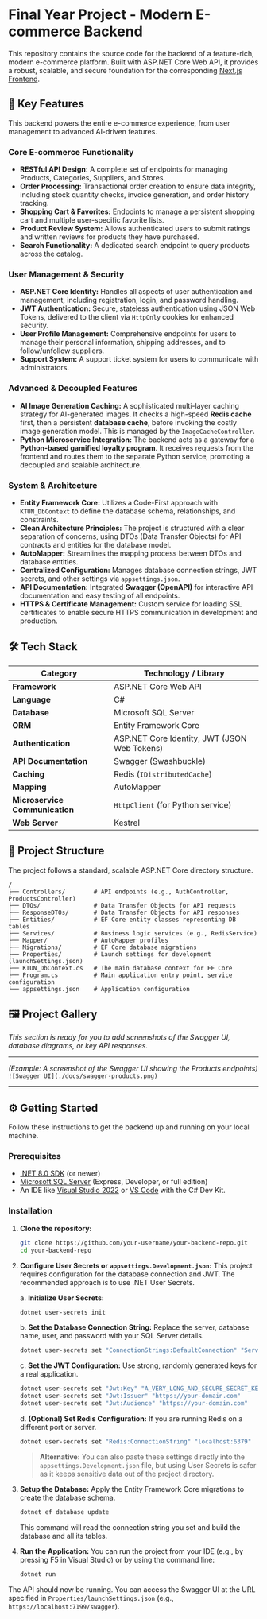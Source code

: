 
# Final Year Project - Modern E-commerce Backend

This repository contains the source code for the backend of a feature-rich, modern e-commerce platform. Built with ASP.NET Core Web API, it provides a robust, scalable, and secure foundation for the corresponding [Next.js Frontend](https://github.com/unsignedbuntu/FinalYearProject_Frontend).

## 🚀 Key Features

This backend powers the entire e-commerce experience, from user management to advanced AI-driven features.

### Core E-commerce Functionality

-   **RESTful API Design:** A complete set of endpoints for managing Products, Categories, Suppliers, and Stores.
-   **Order Processing:** Transactional order creation to ensure data integrity, including stock quantity checks, invoice generation, and order history tracking.
-   **Shopping Cart & Favorites:** Endpoints to manage a persistent shopping cart and multiple user-specific favorite lists.
-   **Product Review System:** Allows authenticated users to submit ratings and written reviews for products they have purchased.
-   **Search Functionality:** A dedicated search endpoint to query products across the catalog.

### User Management & Security

-   **ASP.NET Core Identity:** Handles all aspects of user authentication and management, including registration, login, and password handling.
-   **JWT Authentication:** Secure, stateless authentication using JSON Web Tokens, delivered to the client via `HttpOnly` cookies for enhanced security.
-   **User Profile Management:** Comprehensive endpoints for users to manage their personal information, shipping addresses, and to follow/unfollow suppliers.
-   **Support System:** A support ticket system for users to communicate with administrators.

### Advanced & Decoupled Features

-   **AI Image Generation Caching:** A sophisticated multi-layer caching strategy for AI-generated images. It checks a high-speed **Redis cache** first, then a persistent **database cache**, before invoking the costly image generation model. This is managed by the `ImageCacheController`.
-   **Python Microservice Integration:** The backend acts as a gateway for a **Python-based gamified loyalty program**. It receives requests from the frontend and routes them to the separate Python service, promoting a decoupled and scalable architecture.

### System & Architecture

-   **Entity Framework Core:** Utilizes a Code-First approach with `KTUN_DbContext` to define the database schema, relationships, and constraints.
-   **Clean Architecture Principles:** The project is structured with a clear separation of concerns, using DTOs (Data Transfer Objects) for API contracts and entities for the database model.
-   **AutoMapper:** Streamlines the mapping process between DTOs and database entities.
-   **Centralized Configuration:** Manages database connection strings, JWT secrets, and other settings via `appsettings.json`.
-   **API Documentation:** Integrated **Swagger (OpenAPI)** for interactive API documentation and easy testing of all endpoints.
-   **HTTPS & Certificate Management:** Custom service for loading SSL certificates to enable secure HTTPS communication in development and production.

## 🛠️ Tech Stack

| Category                 | Technology / Library                                 |
| ------------------------ | ---------------------------------------------------- |
| **Framework**            | ASP.NET Core Web API                                 |
| **Language**             | C#                                                   |
| **Database**             | Microsoft SQL Server                                 |
| **ORM**                  | Entity Framework Core                                |
| **Authentication**       | ASP.NET Core Identity, JWT (JSON Web Tokens)         |
| **API Documentation**    | Swagger (Swashbuckle)                                |
| **Caching**              | Redis (`IDistributedCache`)                          |
| **Mapping**              | AutoMapper                                           |
| **Microservice Communication** | `HttpClient` (for Python service)                    |
| **Web Server**           | Kestrel                                              |

## 📂 Project Structure

The project follows a standard, scalable ASP.NET Core directory structure.

```
/
├── Controllers/        # API endpoints (e.g., AuthController, ProductsController)
├── DTOs/               # Data Transfer Objects for API requests
├── ResponseDTOs/       # Data Transfer Objects for API responses
├── Entities/           # EF Core entity classes representing DB tables
├── Services/           # Business logic services (e.g., RedisService)
├── Mapper/             # AutoMapper profiles
├── Migrations/         # EF Core database migrations
├── Properties/         # Launch settings for development (launchSettings.json)
├── KTUN_DbContext.cs   # The main database context for EF Core
├── Program.cs          # Main application entry point, service configuration
└── appsettings.json    # Application configuration
```

## 🖼️ Project Gallery

*This section is ready for you to add screenshots of the Swagger UI, database diagrams, or key API responses.*

---
*(Example: A screenshot of the Swagger UI showing the Products endpoints)*
`![Swagger UI](./docs/swagger-products.png)`

---

## ⚙️ Getting Started

Follow these instructions to get the backend up and running on your local machine.

### Prerequisites

-   [.NET 8.0 SDK](https://dotnet.microsoft.com/download/dotnet/8.0) (or newer)
-   [Microsoft SQL Server](https://www.microsoft.com/en-us/sql-server/sql-server-downloads) (Express, Developer, or full edition)
-   An IDE like [Visual Studio 2022](https://visualstudio.microsoft.com/) or [VS Code](https://code.visualstudio.com/) with the C# Dev Kit.

### Installation

1.  **Clone the repository:**
    ```sh
    git clone https://github.com/your-username/your-backend-repo.git
    cd your-backend-repo
    ```

2.  **Configure User Secrets or `appsettings.Development.json`:**
    This project requires configuration for the database connection and JWT. The recommended approach is to use .NET User Secrets.

    a. **Initialize User Secrets:**
    ```sh
    dotnet user-secrets init
    ```

    b. **Set the Database Connection String:**
    Replace the server, database name, user, and password with your SQL Server details.
    ```sh
    dotnet user-secrets set "ConnectionStrings:DefaultConnection" "Server=YOUR_SERVER;Database=FinalYearProjectDB;User Id=YOUR_USER;Password=YOUR_PASSWORD;Trusted_Connection=False;Encrypt=True;TrustServerCertificate=True;"
    ```

    c. **Set the JWT Configuration:**
    Use strong, randomly generated keys for a real application.
    ```sh
    dotnet user-secrets set "Jwt:Key" "A_VERY_LONG_AND_SECURE_SECRET_KEY_GOES_HERE"
    dotnet user-secrets set "Jwt:Issuer" "https://your-domain.com"
    dotnet user-secrets set "Jwt:Audience" "https://your-domain.com"
    ```

    d. **(Optional) Set Redis Configuration:**
    If you are running Redis on a different port or server.
    ```sh
    dotnet user-secrets set "Redis:ConnectionString" "localhost:6379"
    ```

    > **Alternative:** You can also paste these settings directly into the `appsettings.Development.json` file, but using User Secrets is safer as it keeps sensitive data out of the project directory.

3.  **Setup the Database:**
    Apply the Entity Framework Core migrations to create the database schema.
    ```sh
    dotnet ef database update
    ```
    This command will read the connection string you set and build the database and all its tables.

4.  **Run the Application:**
    You can run the project from your IDE (e.g., by pressing F5 in Visual Studio) or by using the command line:
    ```sh
    dotnet run
    ```

The API should now be running. You can access the Swagger UI at the URL specified in `Properties/launchSettings.json` (e.g., `https://localhost:7199/swagger`).
